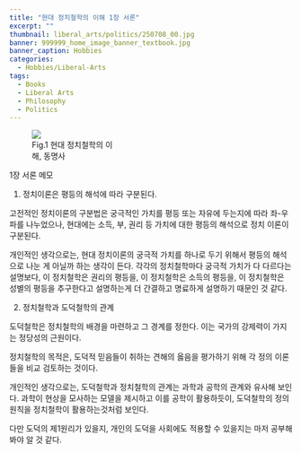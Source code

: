 ```yaml
---
title: "현대 정치철학의 이해 1장 서론"
excerpt: ""
thumbnail: liberal_arts/politics/250708_00.jpg
banner: 999999_home_image_banner_textbook.jpg
banner_caption: Hobbies
categories:
  - Hobbies/Liberal-Arts
tags:
  - Books
  - Liberal Arts
  - Philosophy
  - Politics
---
```


<figure class="align-center" style="width: 30%">
  <a href="{{ site.url }}{{ site.baseurl }}/assets/images/liberal_arts/politics/250708_00.jpg">
  <img src="{{ site.url }}{{ site.baseurl }}/assets/images/liberal_arts/politics/250708_00.jpg">
  </a>
  <figcaption>
  Fig.1 현대 정치철학의 이해, 동명사
  </figcaption>
</figure>

1장 서론 메모

1. 정치이론은 평등의 해석에 따라 구분된다.

고전적인 정치이론의 구분법은 궁극적인 가치를 평등 또는 자유에 두는지에 따라 좌-우파를 나누었으나, 현대에는 소득, 부, 권리 등 가치에 대한 평등의 해석으로 정치 이론이 구분된다.

개인적인 생각으로는, 현대 정치이론의 궁극적 가치를 하나로 두기 위해서 평등의 해석으로 나눈 게 아닐까 하는 생각이 든다. 각각의 정치철학마다 궁극적 가치가 다 다르다는 설명보다, 이 정치철학은 권리의 평등을, 이 정치철학은 소득의 평등을, 이 정치철학은 성별의 평등을 추구한다고 설명하는게 더 간결하고 명료하게 설명하기 때문인 것 같다.

2. 정치철학과 도덕철학의 관계

도덕철학은 정치철학의 배경을 마련하고 그 경계를 정한다. 이는 국가의 강제력이 가지는 정당성의 근원이다.

정치철학의 목적은, 도덕적 믿음들이 취하는 견해의 옳음을 평가하기 위해 각 정의 이론들을 비교 검토하는 것이다.

개인적인 생각으로는, 도덕철학과 정치철학의 관계는 과학과 공학의 관계와 유사해 보인다. 과학이 현상을 모사하는 모델을 제시하고 이를 공학이 활용하듯이, 도덕철학의 정의원칙을 정치철학이 활용하는것처럼 보인다.

다만 도덕의 제1원리가 있을지, 개인의 도덕을 사회에도 적용할 수 있을지는 마저 공부해봐야 알 것 같다.